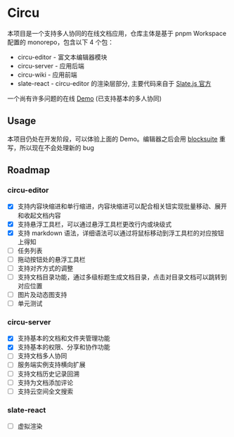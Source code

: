 # Circu

本项目是一个支持多人协同的在线文档应用，仓库主体是基于 pnpm Workspace 配置的 monorepo，包含以下 4 个包：

- circu-editor - 富文本编辑器模块
- circu-server - 应用后端
- circu-wiki - 应用前端
- slate-react - circu-editor 的渲染层部分, 主要代码来自于 [Slate.js 官方](https://github.com/ianstormtaylor/slate)

一个尚有许多问题的在线 [Demo](https://circu.up.railway.app/) (已支持基本的多人协同)

## Usage

本项目仍处在开发阶段，可以体验上面的 Demo。编辑器之后会用 [blocksuite](https://github.com/toeverything/blocksuite) 重写，所以现在不会处理新的 bug

## Roadmap

### circu-editor

- [x] 支持内容块缩进和单行缩进，内容块缩进可以配合相关钮实现批量移动、展开和收起文档内容
- [x] 支持悬浮工具栏，可以通过悬浮工具栏更改行内或块级式
- [x] 支持 markdown 语法，详细语法可以通过将鼠标移动到浮工具栏的对应按钮上得知
- [ ] 任务列表
- [ ] 拖动按钮处的悬浮工具栏
- [ ] 支持对齐方式的调整
- [ ] 支持文档目录功能，通过多级标题生成文档目录，点击对目录文档可以跳转到对应位置
- [ ] 图片及动态图支持
- [ ] 单元测试

### circu-server

- [x] 支持基本的文档和文件夹管理功能
- [x] 支持基本的权限、分享和协作功能
- [ ] 支持文档多人协同
- [ ] 服务端实例支持横向扩展
- [ ] 支持文档历史记录回溯
- [ ] 支持为文档添加评论
- [ ] 支持云空间全文搜索

### slate-react

- [ ] 虚拟渲染
